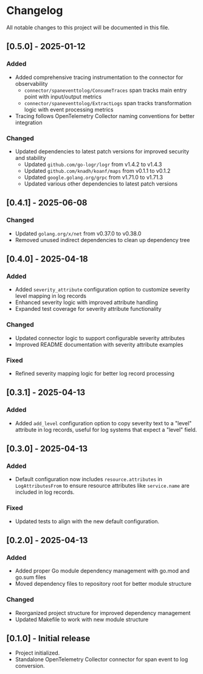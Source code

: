 # Changelog

All notable changes to this project will be documented in this file.

## [0.5.0] - 2025-01-12

### Added
- Added comprehensive tracing instrumentation to the connector for observability
  - `connector/spaneventtolog/ConsumeTraces` span tracks main entry point with input/output metrics
  - `connector/spaneventtolog/ExtractLogs` span tracks transformation logic with event processing metrics
- Tracing follows OpenTelemetry Collector naming conventions for better integration

### Changed
- Updated dependencies to latest patch versions for improved security and stability
  - Updated `github.com/go-logr/logr` from v1.4.2 to v1.4.3
  - Updated `github.com/knadh/koanf/maps` from v0.1.1 to v0.1.2
  - Updated `google.golang.org/grpc` from v1.71.0 to v1.71.3
  - Updated various other dependencies to latest patch versions

## [0.4.1] - 2025-06-08

### Changed
- Updated `golang.org/x/net` from v0.37.0 to v0.38.0
- Removed unused indirect dependencies to clean up dependency tree

## [0.4.0] - 2025-04-18

### Added
- Added `severity_attribute` configuration option to customize severity level mapping in log records
- Enhanced severity logic with improved attribute handling
- Expanded test coverage for severity attribute functionality

### Changed
- Updated connector logic to support configurable severity attributes
- Improved README documentation with severity attribute examples

### Fixed
- Refined severity mapping logic for better log record processing

## [0.3.1] - 2025-04-13

### Added
- Added `add_level` configuration option to copy severity text to a "level" attribute in log records, useful for log systems that expect a "level" field.

## [0.3.0] - 2025-04-13

### Added
- Default configuration now includes `resource.attributes` in `LogAttributesFrom` to ensure resource attributes like `service.name` are included in log records.

### Fixed
- Updated tests to align with the new default configuration.

## [0.2.0] - 2025-04-13

### Added
- Added proper Go module dependency management with go.mod and go.sum files
- Moved dependency files to repository root for better module structure

### Changed
- Reorganized project structure for improved dependency management
- Updated Makefile to work with new module structure

## [0.1.0] - Initial release

- Project initialized.
- Standalone OpenTelemetry Collector connector for span event to log conversion.
